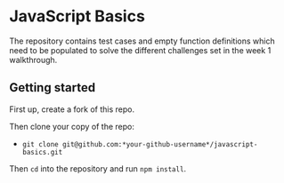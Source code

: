 # JavaScript Basics

The repository contains test cases and empty function definitions which need to be populated to solve the different challenges set in the week 1 walkthrough.

## Getting started

First up, create a fork of this repo.

Then clone your copy of the repo:
- `git clone git@github.com:*your-github-username*/javascript-basics.git`

Then `cd` into the repository and run `npm install`.
